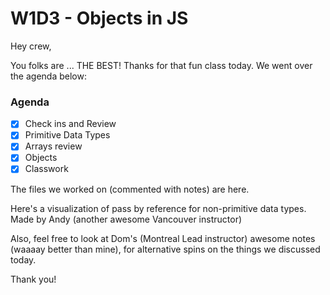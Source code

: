 # W1D3 - Objects in JS

Hey crew,

You folks are ... THE BEST! Thanks for that fun class today. We went over the agenda below:

### Agenda
- [x] Check ins and Review
- [x] Primitive Data Types
- [x] Arrays review
- [x] Objects
- [x] Classwork

The files we worked on (commented with notes) are here.

Here's a visualization of pass by reference for non-primitive data types. Made by Andy (another awesome Vancouver instructor)

Also, feel free to look at Dom's (Montreal Lead instructor) awesome notes (waaaay better than mine), for alternative spins on the things we discussed today.

Thank you!